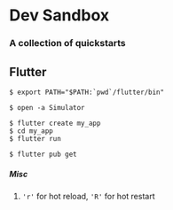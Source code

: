 # Dev Sandbox
### A collection of quickstarts


## Flutter
```shell
$ export PATH="$PATH:`pwd`/flutter/bin"
```

```shell
$ open -a Simulator
```

```shell
$ flutter create my_app
$ cd my_app
$ flutter run
```

```shell
$ flutter pub get
```

##### Misc
1. ```'r'``` for hot reload, ```'R'``` for hot restart